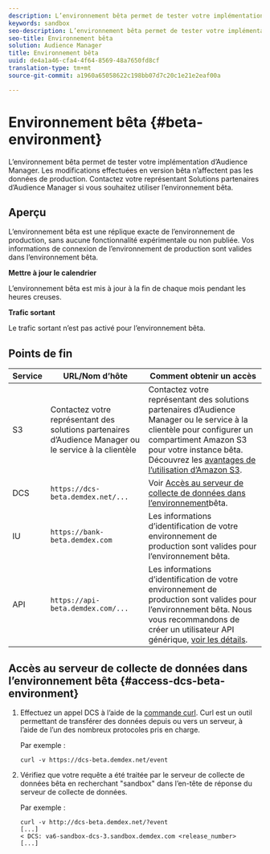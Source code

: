 ```yaml
---
description: L’environnement bêta permet de tester votre implémentation d’Audience Manager. Les modifications effectuées en version bêta n’affectent pas les données de production. Contactez votre représentant Solutions partenaires d’Audience Manager si vous souhaitez utiliser l’environnement bêta.
keywords: sandbox
seo-description: L’environnement bêta permet de tester votre implémentation d’Audience Manager. Les modifications effectuées en version bêta n’affectent pas les données de production. Contactez votre représentant Solutions partenaires d’Audience Manager si vous souhaitez utiliser l’environnement bêta.
seo-title: Environnement bêta
solution: Audience Manager
title: Environnement bêta
uuid: de4a1a46-cfa4-4f64-8569-48a7650fd8cf
translation-type: tm+mt
source-git-commit: a1960a65058622c198bb07d7c20c1e21e2eaf00a

---
```



# Environnement bêta {#beta-environment}

L’environnement bêta permet de tester votre implémentation d’Audience Manager. Les modifications effectuées en version bêta n’affectent pas les données de production. Contactez votre représentant Solutions partenaires d’Audience Manager si vous souhaitez utiliser l’environnement bêta.

## Aperçu

L’environnement bêta est une réplique exacte de l’environnement de production, sans aucune fonctionnalité expérimentale ou non publiée. Vos informations de connexion de l’environnement de production sont valides dans l’environnement bêta.

**Mettre à jour le calendrier**

L’environnement bêta est mis à jour à la fin de chaque mois pendant les heures creuses.

**Trafic sortant**

Le trafic sortant n’est pas activé pour l’environnement bêta.

<!-- 

Added re: AAM-30826.

 -->

## Points de fin



| Service | URL/Nom d’hôte | Comment obtenir un accès |
|--- |--- | --- |
| S3 | Contactez votre représentant des solutions partenaires d’Audience Manager ou le service à la clientèle | Contactez votre représentant des solutions partenaires d’Audience Manager ou le service à la clientèle pour configurer un compartiment Amazon S3 pour votre instance bêta. Découvrez les [avantages de l’utilisation d’Amazon S3](../reference/amazon-s3.md). |
| DCS | `https://dcs-beta.demdex.net/...` | Voir [Accès au serveur de collecte de données dans l’environnement](../reference/beta-environment.md#access-dcs-beta-environment)bêta. |
| IU | `https://bank-beta.demdex.com` | Les informations d’identification de votre environnement de production sont valides pour l’environnement bêta. |
| API | `https://api-beta.demdex.com/...` | Les informations d’identification de votre environnement de production sont valides pour l’environnement bêta. Nous vous recommandons de créer un utilisateur API générique, [voir les détails](../api/rest-api-main/aam-api-getting-started.md#requirements). |

## Accès au serveur de collecte de données dans l’environnement bêta {#access-dcs-beta-environment}

1. Effectuez un appel DCS à l’aide de la [commande curl](https://curl.haxx.se/docs/manpage.html). Curl est un outil permettant de transférer des données depuis ou vers un serveur, à l’aide de l’un des nombreux protocoles pris en charge.

   Par exemple :

   `curl -v https://dcs-beta.demdex.net/event`

1. Vérifiez que votre requête a été traitée par le serveur de collecte de données bêta en recherchant "sandbox" dans l’en-tête de réponse du serveur de collecte de données.

   Par exemple :

   ```
   curl -v http://dcs-beta.demdex.net/?event
   [...]
   < DCS: va6-sandbox-dcs-3.sandbox.demdex.com <release_number>
   [...]
   ```

<!--

1. Determine the load balancer's endpoint IP addresses.

   Run the `dig`  [command](https://en.wikipedia.org/wiki/Dig_(command)) to determine the IP address of the nearest load balancer. The `dig` command queries the Domain Name System and returns the name and IP addresses of the [!DNL Audience Manager] [!UICONTROL Data Collection Servers (DCS)].

   ```
   dig dcs-beta.demdex.net
   ...
   dcs-sandbox-1754093861.us-east-1.elb.amazonaws.com. 60 IN A 52.87.15.51
   dcs-sandbox-1754093861.us-east-1.elb.amazonaws.com. 60 IN A 50.16.150.8
   dcs-sandbox-1754093861.us-east-1.elb.amazonaws.com. 60 IN A 52.2.228.100
   ```

2. Using one of the addresses in the above table, add a static DNS entry in the [!DNL /etc/hosts] file.

   On Windows, modify [!DNL c:\WINDOWS\system32\drivers\etc\hosts].

   For example:

   [!DNL 52.87.15.51 *`samplepartner`*.demdex.net]

   >[!NOTE]
   >
   >The addresses change occasionally, so you must keep your [!DNL /etc/hosts] file up to date.

   Additionally, if you need to set up ID synchronization, you must add a similar entry for [!DNL dpm.demdex.net.]

   [!DNL 52.87.15.51 dpm.demdex.net]. 

3. Make a DCS call, using the `curl` [command](https://curl.haxx.se/docs/manpage.html). Curl is a tool to transfer data from or to a server, using one of many supported protocols.

   For example:

   [!DNL https://<domain>/event?product=camera] 

4. Verify that your request was served by the beta DCS by looking for "sandbox" in the DCS response header.

   For example:

   ```
   curl -v https://dcs-beta.demdex.net/?event
   [...]
   < DCS: va6-sandbox-dcs-3.sandbox.demdex.com <release_number>
   [...]
   ```

   -->